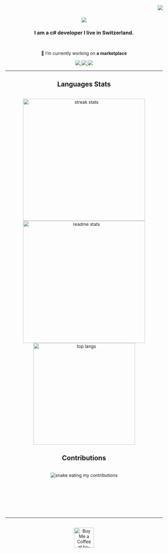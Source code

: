 <img align="right" src="https://visitor-badge.laobi.icu/badge?page_id=Laskavec.Laskavec" />

<h1 align="center">
    <img src="https://readme-typing-svg.herokuapp.com/?font=Righteous&size=35&center=true&vCenter=true&width=500&height=70&duration=4000&lines=Bonjour+Toi!+👋;+Je+suis+Louan+Genart!;" />
</h1>

<h3 align="center">I am a c# developer I live in Switzerland.</h3>

<br/>

<div align="center">
 
 🔭 I’m currently working on **a marketplace**
 
 </div>
 
<div align="center"> 
  <a href="mailto:dev.team.avecart.design@gmail.com">
    <img src="https://img.shields.io/badge/Gmail-333333?style=for-the-badge&logo=gmail&logoColor=red" />
  </a>
  <a href="https://linkedin.com/in/pedro-sales-muniz" target="_blank">
    <img src="https://img.shields.io/badge/LinkedIn-0077B5?style=for-the-badge&logo=linkedin&logoColor=white" target="_blank" />
  </a>
  <a href="https://salesp07.github.io" target="_blank">
     <img src="https://img.shields.io/badge/Portfolio-FF5722?style=for-the-badge&logo=todoist&logoColor=white" target="_blank" /> <!-- sqlite, safari, google-chrome are other good icon options -->
  </a>
</div>

<hr/>

<h2 align="center">Languages Stats </h2>
<br>
<div align=center>
  <img width=390 src="https://github-readme-streak-stats-laskavec.vercel.app/?user=laskavec&count_private=true&theme=react&border_radius=10" alt="streak stats"/>
  <img width=390 src="https://github-readme-stats-Laskavec.vercel.app/api?username=Laskavec&count_private=true&show_icons=true&theme=react&rank_icon=github&border_radius=10" alt="readme stats" />
  <br/>
  <img width=325 align="center" src="https://github-readme-stats-Laskavec.vercel.app/api/top-langs/?username=Laskavec&hide=HTML&langs_count=8&layout=compact&theme=react&border_radius=10&size_weight=0.5&count_weight=0.5&exclude_repo=github-readme-stats" alt="top langs" />
</div>

<div align="center">
  <h2>Contributions</h2>
  <br>
  <img alt="snake eating my contributions" src="https://raw.githubusercontent.com/laskavec/laskavec/output/github-contribution-grid-snake.svg" />
  
  <br/><br/><br/>
</div>

<br/><br/>

<hr/>

<br/>

<div align="center">
<a href='https://ko-fi.com/V7V4RAK9C' target='_blank'><img height='64' style='border:0px;height:64px;' src='https://storage.ko-fi.com/cdn/kofi1.png?v=3' border='0' alt='Buy Me a Coffee at ko-fi.com' /></a>
</div>

<br/>
